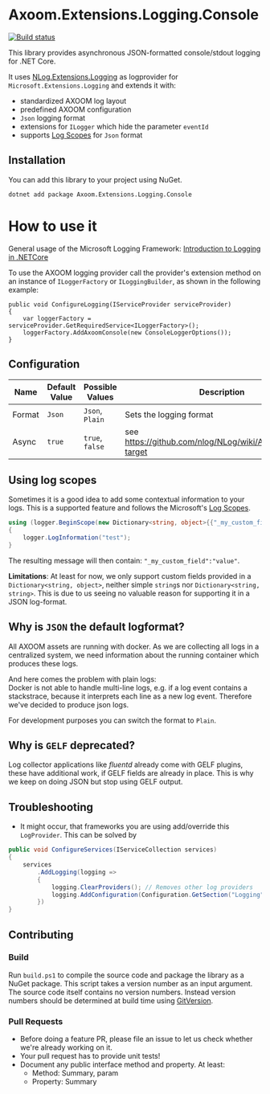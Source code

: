 # Axoom.Extensions.Logging.Console
[![Build status](https://ci.appveyor.com/api/projects/status/ot8g4686o3lxt0y2?svg=true)](https://ci.appveyor.com/project/AXOOM/axoom-extensions-logging-console)

This library provides asynchronous JSON-formatted console/stdout logging for .NET Core.

It uses [NLog.Extensions.Logging](https://github.com/NLog/NLog.Extensions.Logging) as logprovider for `Microsoft.Extensions.Logging` and extends it with:

  * standardized AXOOM log layout
  * predefined AXOOM configuration
  * `Json` logging format
  * extensions for `ILogger` which hide the parameter `eventId`
  * supports [Log Scopes](https://docs.microsoft.com/en-us/aspnet/core/fundamentals/logging/?tabs=aspnetcore2x#log-scopes) for `Json` format

## Installation
You can add this library to your project using NuGet.

```
dotnet add package Axoom.Extensions.Logging.Console
```

# How to use it
General usage of the Microsoft Logging Framework: [Introduction to Logging in .NETCore](https://docs.microsoft.com/en-us/aspnet/core/fundamentals/logging)   

To use the AXOOM logging provider call the provider's extension method on an instance of `ILoggerFactory` or `ILoggingBuilder`, as shown in the following example:

```
public void ConfigureLogging(IServiceProvider serviceProvider)
{
    var loggerFactory = serviceProvider.GetRequiredService<ILoggerFactory>();
    loggerFactory.AddAxoomConsole(new ConsoleLoggerOptions());
}
```

## Configuration
| Name   | Default Value | Possible Values | Description                                               |
| ------ | ------------- | --------------- | --------------------------------------------------------- |
| Format | `Json`        | `Json`, `Plain` | Sets the logging format                                   |
| Async  | `true`        | `true`, `false` | see https://github.com/nlog/NLog/wiki/AsyncWrapper-target |

## Using log scopes
Sometimes it is a good idea to add some contextual information to your logs.
This is a supported feature and follows the Microsoft's [Log Scopes](https://docs.microsoft.com/en-us/aspnet/core/fundamentals/logging/?tabs=aspnetcore2x#log-scopes).

```c#
using (logger.BeginScope(new Dictionary<string, object>{{"_my_custom_field", "value"}}))
{
    logger.LogInformation("test");
}
```

The resulting message will then contain: `"_my_custom_field":"value"`.

__Limitations__:
At least for now, we only support custom fields provided in a `Dictionary<string, object>`, neither simple `string`s nor `Dictionary<string, string>`. 
This is due to us seeing no valuable reason for supporting it in a JSON log-format.

## Why is `JSON` the default logformat?
All AXOOM assets are running with docker. As we are collecting all logs in a centralized system, we need information about the running container which produces these logs. 

And here comes the problem with plain logs:  
Docker is not able to handle multi-line logs, e.g. if a log event contains a stackstrace, because it interprets each line as a new log event.
Therefore we've decided to produce json logs.

For development purposes you can switch the format to `Plain`.

## Why is `GELF` deprecated?
Log collector applications like _fluentd_ already come with GELF plugins, these have additional work, if GELF fields are already in place.
This is why we keep on doing JSON but stop using GELF output.

## Troubleshooting

* It might occur, that frameworks you are using add/override this `LogProvider`. This can be solved by 
```c#
public void ConfigureServices(IServiceCollection services)
{
    services
        .AddLogging(logging =>
        {  
            logging.ClearProviders(); // Removes other log providers
            logging.AddConfiguration(Configuration.GetSection("Logging")))
        })
}
```

## Contributing

### Build
Run `build.ps1` to compile the source code and package the library as a NuGet package.
This script takes a version number as an input argument. The source code itself contains no version numbers. Instead version numbers should be determined at build time using [GitVersion](https://gitversion.readthedocs.io).

### Pull Requests
* Before doing a feature PR, please file an issue to let us check whether we're already working on it.
* Your pull request has to provide unit tests!
* Document any public interface method and property. At least:
  * Method: Summary, param
  * Property: Summary
